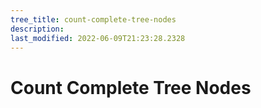 ```yaml
---
tree_title: count-complete-tree-nodes
description: 
last_modified: 2022-06-09T21:23:28.2328
---
```


# Count Complete Tree Nodes
